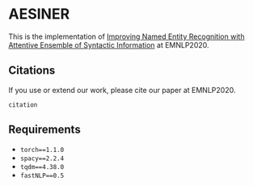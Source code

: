 # AESINER

This is the implementation of [Improving Named Entity Recognition with Attentive Ensemble of Syntactic Information]() at EMNLP2020.

## Citations

If you use or extend our work, please cite our paper at EMNLP2020.
```
citation
```

## Requirements

- `torch==1.1.0`
- `spacy==2.2.4`
- `tqdm==4.38.0`
- `fastNLP==0.5`

